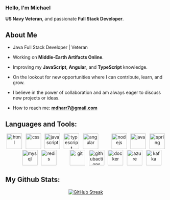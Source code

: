 ### Hello, I'm Michael
**US Navy Veteran**, and passionate **Full Stack Developer**.

## About Me

- Java Full Stack Developer | Veteran

- Working on **Middle-Earth Artifacts Online**.

- Improving my **JavaScript**, **Angular**, and **TypeScript** knowledge.

- On the lookout for new opportunities where I can contribute, learn, and grow.

- I believe in the power of collaboration and am always eager to discuss new projects or ideas.

- How to reach me: **mdharr7@gmail.com**

## Languages and Tools:
<div align="center">
  <p>
    <!-- Frontend Technologies -->
    <img src="https://cdn.jsdelivr.net/gh/devicons/devicon/icons/html5/html5-original.svg" alt="html" width="48" height="48" /> &nbsp;
    <img src="https://cdn.jsdelivr.net/gh/devicons/devicon/icons/css3/css3-original.svg" alt="css" width="48" height="48" /> &nbsp;
    <img src="https://cdn.jsdelivr.net/gh/devicons/devicon/icons/javascript/javascript-original.svg" alt="javascript" width="48" height="48" /> &nbsp;
    <img src="https://cdn.jsdelivr.net/gh/devicons/devicon/icons/typescript/typescript-original.svg" alt="typescript" width="48" height="48" /> &nbsp;
    <img src="https://cdn.jsdelivr.net/gh/devicons/devicon/icons/angularjs/angularjs-original.svg" alt="angular" width="48" height="48" /> &nbsp;&nbsp;
    <img src="https://www.svgrepo.com/show/36996/vertical-line.svg" height="40" width="10" /> &nbsp;&nbsp;
    <!-- Backend Technologies -->
    <img src="https://cdn.jsdelivr.net/gh/devicons/devicon/icons/nodejs/nodejs-original.svg" alt="nodejs" width="48" height="48" /> &nbsp;
    <img src="https://cdn.jsdelivr.net/gh/devicons/devicon/icons/java/java-original.svg" alt="java" width="48" height="48" /> &nbsp;
    <img src="https://cdn.jsdelivr.net/gh/devicons/devicon/icons/spring/spring-original.svg" alt="spring" width="48" height="48" /> &nbsp;&nbsp;
    <img src="https://www.svgrepo.com/show/36996/vertical-line.svg" height="40" width="10" /> &nbsp;&nbsp;
    <!-- Database Technologies -->
    <img src="https://cdn.jsdelivr.net/gh/devicons/devicon/icons/mysql/mysql-original.svg" alt="mysql" width="48" height="48" /> &nbsp;
    <img src="https://cdn.jsdelivr.net/gh/devicons/devicon/icons/redis/redis-original.svg" alt="redis" width="48" height="48" /> &nbsp;&nbsp;
    <img src="https://www.svgrepo.com/show/36996/vertical-line.svg" height="40" width="10" /> &nbsp;&nbsp;
    <!-- DevOps & Cloud -->
    <img src="https://cdn.jsdelivr.net/gh/devicons/devicon/icons/git/git-original.svg" alt="git" width="48" height="48" /> &nbsp;
    <img src="https://cdn.jsdelivr.net/gh/devicons/devicon/icons/githubactions/githubactions-original.svg" alt="githubactions" width="48" height="48" /> &nbsp;
    <img src="https://cdn.jsdelivr.net/gh/devicons/devicon/icons/docker/docker-original.svg" alt="docker" width="48" height="48" /> &nbsp;
    <img src="https://cdn.jsdelivr.net/gh/devicons/devicon/icons/azure/azure-original.svg" alt="azure" width="48" height="48" /> &nbsp;
    <img src="https://cdn.jsdelivr.net/gh/devicons/devicon/icons/apachekafka/apachekafka-original.svg" alt="kafka" width="48" height="48" />
  </p>
</div>
   
## My Github Stats:
<div align="center">
   <a href="https://git.io/streak-stats"><img src="https://github-readme-streak-stats.herokuapp.com?user=mdharr&theme=github-dark-dimmed" alt="GitHub Streak" /></a>
</div>
